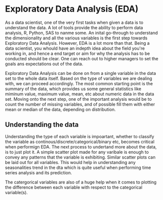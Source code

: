 # Exploratory Data Analysis (EDA)

As a data scientist, one of the very first tasks when given a data is to understand the data. A lot of tools provide the ability to perform data analysis, R, Python, SAS to nanme some. An inital go-through to understand the dimensionality and all the various variables is the first step towards Exploratory Data Analysis. However, EDA is a lot more than that. Being a data scientist, you whould have an indepth idea about the field you're working in, and hence a end target or aim for why the analysis has to be conducted should be clear. One can reach out to higher managers to set the goals ans expectations out of the data.

Exploratory Data Analysis can be done on from a single variable in the data set to the whole data itself. Based on the type of variables we are dealing with, we can proceed accordingly. The most common starting point is the summary of the data, which provides us some general statistics like miminum value, maximum value, mean, etc about numeric data in the data set. Moving onto the next step, one of the important analysis would be to count the number of missing variables, and of possible fill them with either mean or median of the data, depending on distribution.

## Understanding the data

Understanding the type of each variable is impoartant, whether to classify the variable as continous/discrete/categorical/binary etc, becomes critical when performign EDA. The next process to undertand more about the data, is to just plot it. A simple scatter plot made for any varibale is enough to convey any patterns that the variable is exhibiting. Similar scatter plots can be laid out for all variables. This would help in understanding any seasonalities trend in the dta which is quite useful when performing time series analysis and its prediction.

The catergorical variables are also of a huge help when it comes to plotting the difference between each variable with respect to the categorical variable(s).
